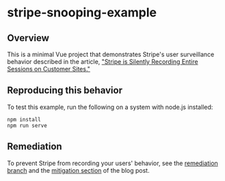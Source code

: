 # stripe-snooping-example

## Overview

This is a minimal Vue project that demonstrates Stripe's user surveillance behavior described in the article, ["Stripe is Silently Recording Entire Sessions on Customer Sites."](https://mtlynch.io/stripe-recording-its-customers/)

## Reproducing this behavior

To test this example, run the following on a system with node.js installed:

```
npm install
npm run serve
```

## Remediation

To prevent Stripe from recording your users' behavior, see the [remediation branch](https://github.com/mtlynch/stripe-snooping-example/pull/1/files#diff-6d8c4c1f8080f58cb36a900829a76f43) and the [mitigation section](https://mtlynch.io/stripe-recording-its-customers/#mitigation) of the blog post.
